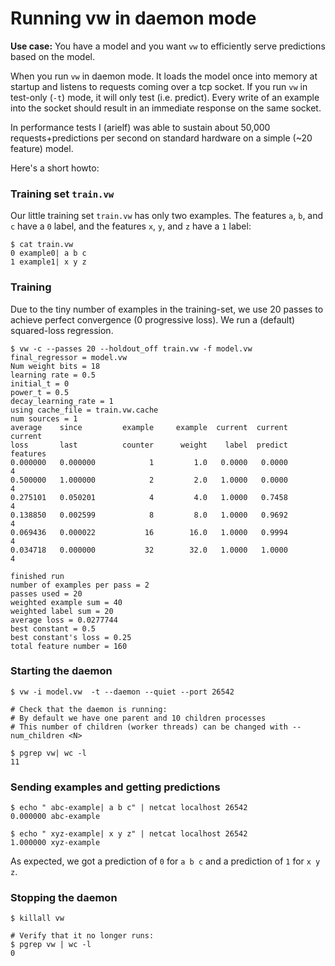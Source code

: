 # Running vw in daemon mode

**Use case:** You have a model and you want `vw` to efficiently serve predictions based on the model.

When you run `vw` in daemon mode.  It loads the model once into memory at startup and listens to requests coming over a tcp socket. If you run `vw` in test-only (`-t`) mode, it will only test (i.e. predict).  Every write of an example into the socket should result in an immediate response on the same socket.

In performance tests I (arielf) was able to sustain about 50,000 requests+predictions per second on standard hardware on a simple (~20 feature) model. 

Here's a short howto:

### Training set `train.vw`
Our little training set `train.vw` has only two examples.  The features `a`, `b`, and `c` have a `0` label, and the features `x`, `y`, and `z` have a `1` label:

```
$ cat train.vw
0 example0| a b c
1 example1| x y z
```

### Training

Due to the tiny number of examples in the training-set, we use 20 passes to achieve perfect convergence (0 progressive loss). We run a (default) squared-loss regression.
```
$ vw -c --passes 20 --holdout_off train.vw -f model.vw
final_regressor = model.vw
Num weight bits = 18
learning rate = 0.5
initial_t = 0
power_t = 0.5
decay_learning_rate = 1
using cache_file = train.vw.cache
num sources = 1
average    since         example     example  current  current  current
loss       last          counter      weight    label  predict features
0.000000   0.000000            1         1.0   0.0000   0.0000        4
0.500000   1.000000            2         2.0   1.0000   0.0000        4
0.275101   0.050201            4         4.0   1.0000   0.7458        4
0.138850   0.002599            8         8.0   1.0000   0.9692        4
0.069436   0.000022           16        16.0   1.0000   0.9994        4
0.034718   0.000000           32        32.0   1.0000   1.0000        4

finished run
number of examples per pass = 2
passes used = 20
weighted example sum = 40
weighted label sum = 20
average loss = 0.0277744
best constant = 0.5
best constant's loss = 0.25
total feature number = 160
```

### Starting the daemon
```
$ vw -i model.vw  -t --daemon --quiet --port 26542

# Check that the daemon is running:
# By default we have one parent and 10 children processes
# This number of children (worker threads) can be changed with --num_children <N>

$ pgrep vw| wc -l
11

```

### Sending examples and getting predictions
```
$ echo " abc-example| a b c" | netcat localhost 26542
0.000000 abc-example

$ echo " xyz-example| x y z" | netcat localhost 26542
1.000000 xyz-example
```
As expected, we got a prediction of `0` for `a b c` and a prediction of `1` for `x y z`.

### Stopping the daemon
```
$ killall vw

# Verify that it no longer runs:
$ pgrep vw | wc -l
0
```
